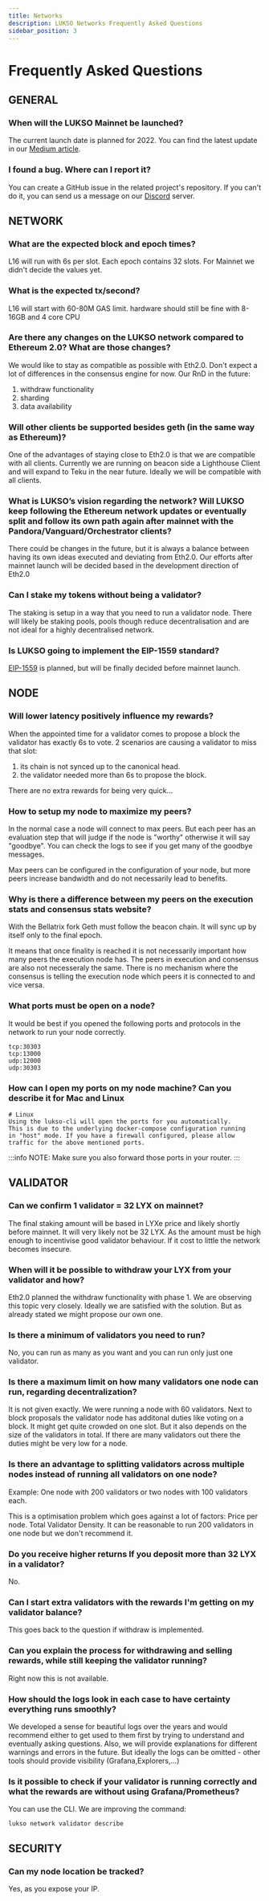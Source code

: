 ```yaml
---
title: Networks
description: LUKSO Networks Frequently Asked Questions
sidebar_position: 3
---
```


# Frequently Asked Questions

## GENERAL

### When will the LUKSO Mainnet be launched?

The current launch date is planned for 2022. You can find the latest update in our [Medium article](https://medium.com/lukso/an-update-on-the-road-to-mainnet-48d39ce411d7).

### I found a bug. Where can I report it?

You can create a GitHub issue in the related project's repository. If you can't do it, you can send us a message on our [Discord](https://discord.gg/lukso) server.

## NETWORK

### What are the expected block and epoch times?

L16 will run with 6s per slot. Each epoch contains 32 slots.
For Mainnet we didn't decide the values yet.

### What is the expected tx/second?

L16 will start with 60-80M GAS limit. hardware should still be fine with 8-16GB and 4 core CPU

### Are there any changes on the LUKSO network compared to Ethereum 2.0? What are those changes?

We would like to stay as compatible as possible with Eth2.0. Don't 
expect a lot of differences in the consensus engine for now. Our RnD 
in the future:

1. withdraw functionality
2. sharding
3. data availability

### Will other clients be supported besides geth (in the same way as Ethereum)?

One of the advantages of staying close to Eth2.0 is that we are compatible with
all clients. Currently we are running on beacon side a Lighthouse Client and will 
expand to Teku in the near future. Ideally we will be compatible with all clients.

### What is LUKSO’s vision regarding the network? Will LUKSO keep following the Ethereum network updates or eventually split and follow its own path again after mainnet with the Pandora/Vanguard/Orchestrator clients?

There could be changes in the future, but it is always a balance between 
having its own ideas executed and deviating from Eth2.0. 
Our efforts after mainnet launch will be decided based in the development direction of Eth2.0

### Can I stake my tokens without being a validator?

The staking is setup in a way that you need to run a validator node. 
There will likely be staking pools, pools though reduce decentralisation and are not ideal for a highly decentralised network.

### Is LUKSO going to implement the EIP-1559 standard?

[EIP-1559](https://github.com/ethereum/EIPs/blob/master/EIPS/eip-1559.md) is planned, but will be finally decided before mainnet launch.

## NODE

### Will lower latency positively influence my rewards?


When the appointed time for a validator 
comes to propose a block the validator has exactly 6s 
to vote. 2 scenarios are causing a validator to miss that 
slot: 

1. its chain is not synced up to the canonical head. 
2. the validator needed more than 6s to propose the block. 

There are no extra rewards for being very quick...

### How to setup my node to maximize my peers?

In the normal case a node will connect to max peers. 
But each peer has an evaluation step that will judge 
if the node is "worthy" otherwise it will say "goodbye". 
You can check the logs to see if you get many of the goodbye messages.

Max peers can be configured in the configuration of your node, but more peers
increase bandwidth and do not necessarily lead to benefits.

### Why is there a difference between my peers on the execution stats and consensus stats website?

With the Bellatrix fork Geth must follow the beacon chain. 
It will sync up by itself only to the final epoch. 

It means that once finality is reached it is not necessarily 
important how many peers the execution node has. 
The peers in execution and consensus are also not necesseraly 
the same. There is no mechanism where the consensus is 
telling the execution node which peers it is connected to 
and vice versa.

### What ports must be open on a node?

It would be best if you opened the following ports and protocols in the network to run your node correctly.

```
tcp:30303
tcp:13000
udp:12000
udp:30303
```
### How can I open my ports on my node machine? Can you describe it for Mac and Linux
```
# Linux
Using the lukso-cli will open the ports for you automatically.
This is due to the underlying docker-compose configuration running 
in "host" mode. If you have a firewall configured, please allow
traffic for the above mentioned ports.
```

:::info
NOTE: Make sure you also forward those ports in your router.
:::

## VALIDATOR

### Can we confirm 1 validator = 32 LYX on mainnet?

The final staking amount will be based in LYXe price and likely shortly before
mainnet. It will very likely not be 32 LYX. As the amount must be high enough
to incentivise good validator behaviour. If it cost to little the network 
becomes insecure.

### When will it be possible to withdraw your LYX from your validator and how?

Eth2.0 planned the withdraw functionality with phase 1. 
We are observing this topic very closely. Ideally
we are satisfied with the solution. But as already 
stated we might propose our own one.

### Is there a minimum of validators you need to run?

No, you can run as many as you want and you can run only just one validator.

### Is there a maximum limit on how many validators one node can run, regarding decentralization?

It is not given exactly. We were running a node with 60 
validators. Next to block proposals the validator node has 
additonal duties like voting on a block. It might get quite 
crowded on one slot. But it also depends on the size of 
the validators in total. If there are many validators out 
there the duties might be very low for a node.

### Is there an advantage to splitting validators across multiple nodes instead of running all validators on one node?

Example: One node with 200 validators or two nodes with 100 validators each.

This is a optimisation problem which goes against 
a lot of factors: Price per node. Total Validator Density. 
It can be reasonable to run 200 validators in one node but 
we don't recommend it.

### Do you receive higher returns If you deposit more than 32 LYX in a validator?

No. 

### Can I start extra validators with the rewards I'm getting on my validator balance?

This goes back to the question if withdraw is implemented.

### Can you explain the process for withdrawing and selling rewards, while still keeping the validator running?

Right now this is not available.

### How should the logs look in each case to have certainty everything runs smoothly?

We developed a sense for beautiful logs over the years and would 
recommend either to get used to them first by trying to understand 
and eventually asking questions. Also, we will provide explanations 
for different warnings and errors in the future. But ideally the
logs can be omitted - other tools should provide visibility 
(Grafana,Explorers,...)

### Is it possible to check if your validator is running correctly and what the rewards are without using Grafana/Prometheus?

You can use the CLI. We are improving the command:

```
lukso network validator describe
```

## SECURITY

### Can my node location be tracked?

Yes, as you expose your IP.